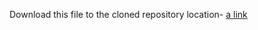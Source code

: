 Download this file to the cloned repository location-
[a link](https://drive.google.com/open?id=16ycle3rsAvvsbObD8AjraRIr-Es4Pa-b)
